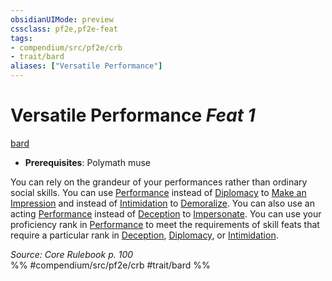 ```yaml
---
obsidianUIMode: preview
cssclass: pf2e,pf2e-feat
tags:
- compendium/src/pf2e/crb
- trait/bard
aliases: ["Versatile Performance"]
---
```

# Versatile Performance  *Feat 1*  
[bard](rules/traits/bard.md)  

- **Prerequisites**: Polymath muse

You can rely on the grandeur of your performances rather than ordinary social skills. You can use [Performance](compendium/skills.md#Performance) instead of [Diplomacy](compendium/skills.md#Diplomacy) to [Make an Impression](rules/actions/make-an-impression.md) and instead of [Intimidation](compendium/skills.md#Intimidation) to [Demoralize](rules/actions/demoralize.md). You can also use an acting [Performance](compendium/skills.md#Performance) instead of [Deception](compendium/skills.md#Deception) to [Impersonate](rules/actions/impersonate.md). You can use your proficiency rank in [Performance](compendium/skills.md#Performance) to meet the requirements of skill feats that require a particular rank in [Deception](compendium/skills.md#Deception), [Diplomacy](compendium/skills.md#Diplomacy), or [Intimidation](compendium/skills.md#Intimidation).

*Source: Core Rulebook p. 100*  
%% #compendium/src/pf2e/crb #trait/bard %%